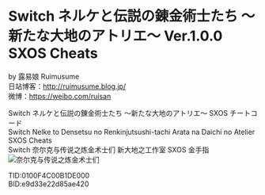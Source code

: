 # Switch ネルケと伝説の錬金術士たち ～新たな大地のアトリエ～ Ver.1.0.0 SXOS Cheats
by 露易娘 Ruimusume</br>
日站博客：http://ruimusume.blog.jp/</br>
微博：https://weibo.com/ruisan</br>

Switch ネルケと伝説の錬金術士たち ～新たな大地のアトリエ～ SXOS チートコード</br>
Switch Nelke to Densetsu no Renkinjutsushi-tachi Arata na Daichi no Atelier SXOS Cheats</br>
Switch 奈尔克与传说之炼金术士们 新大地之工作室 SXOS 金手指
<img src="https://www.gamecity.ne.jp/atelier/nelke/img/index/mainVisual.jpg" alt="奈尔克与传说之炼金术士们"/>

TID:0100F4C00B1DE000</br>
BID:e9d33e22d85ae420
